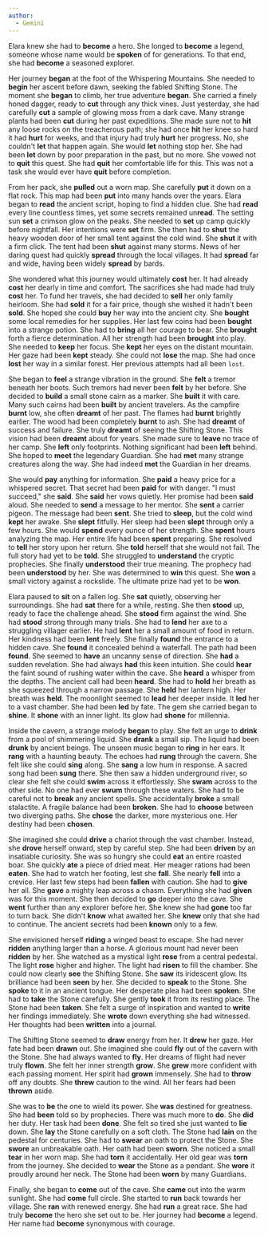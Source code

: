 ```yaml
---
author:
  - Gemini
---
```


Elara knew she had to **become** a hero. She longed to **become** a legend, someone whose name would be **spoken** of for generations. To that end, she had **become** a seasoned explorer.

Her journey **began** at the foot of the Whispering Mountains. She needed to **begin** her ascent before dawn, seeking the fabled Shifting Stone. The moment she **began** to climb, her true adventure **began**. She carried a finely honed dagger, ready to **cut** through any thick vines. Just yesterday, she had carefully **cut** a sample of glowing moss from a dark cave. Many strange plants had been **cut** during her past expeditions. She made sure not to **hit** any loose rocks on the treacherous path; she had once **hit** her knee so hard it had **hurt** for weeks, and that injury had truly **hurt** her progress. No, she couldn't **let** that happen again. She would **let** nothing stop her. She had been **let** down by poor preparation in the past, but no more. She vowed not to **quit** this quest. She had **quit** her comfortable life for this. This was not a task she would ever have **quit** before completion.

From her pack, she **pulled** out a worn map. She carefully **put** it down on a flat rock. This map had been **put** into many hands over the years. Elara began to **read** the ancient script, hoping to find a hidden clue. She had **read** every line countless times, yet some secrets remained un**read**. The setting sun **set** a crimson glow on the peaks. She needed to **set** up camp quickly before nightfall. Her intentions were **set** firm. She then had to **shut** the heavy wooden door of her small tent against the cold wind. She **shut** it with a firm click. The tent had been **shut** against many storms. News of her daring quest had quickly **spread** through the local villages. It had **spread** far and wide, having been widely **spread** by bards.

She wondered what this journey would ultimately **cost** her. It had already **cost** her dearly in time and comfort. The sacrifices she had made had truly **cost** her. To fund her travels, she had decided to **sell** her only family heirloom. She had **sold** it for a fair price, though she wished it hadn't been **sold**. She hoped she could **buy** her way into the ancient city. She **bought** some local remedies for her supplies. Her last few coins had been **bought** into a strange potion. She had to **bring** all her courage to bear. She **brought** forth a fierce determination. All her strength had been **brought** into play. She needed to **keep** her focus. She **kept** her eyes on the distant mountain. Her gaze had been **kept** steady. She could not **lose** the map. She had once **lost** her way in a similar forest. Her previous attempts had all been `lost`.

She began to **feel** a strange vibration in the ground. She **felt** a tremor beneath her boots. Such tremors had never been **felt** by her before. She decided to **build** a small stone cairn as a marker. She **built** it with care. Many such cairns had been **built** by ancient travelers. As the campfire **burnt** low, she often **dreamt** of her past. The flames had **burnt** brightly earlier. The wood had been completely **burnt** to ash. She had **dreamt** of success and failure. She truly **dreamt** of seeing the Shifting Stone. This vision had been **dreamt** about for years. She made sure to **leave** no trace of her camp. She **left** only footprints. Nothing significant had been **left** behind. She hoped to **meet** the legendary Guardian. She had **met** many strange creatures along the way. She had indeed **met** the Guardian in her dreams.

She would **pay** anything for information. She **paid** a heavy price for a whispered secret. That secret had been **paid** for with danger. "I must succeed," she **said**. She **said** her vows quietly. Her promise had been **said** aloud. She needed to **send** a message to her mentor. She **sent** a carrier pigeon. The message had been **sent**. She tried to **sleep**, but the cold wind **kept** her awake. She **slept** fitfully. Her sleep had been **slept** through only a few hours. She would **spend** every ounce of her strength. She **spent** hours analyzing the map. Her entire life had been **spent** preparing. She resolved to **tell** her story upon her return. She **told** herself that she would not fail. The full story had yet to be **told**. She struggled to **understand** the cryptic prophecies. She finally **understood** their true meaning. The prophecy had been **understood** by her. She was determined to **win** this quest. She **won** a small victory against a rockslide. The ultimate prize had yet to be **won**.

Elara paused to **sit** on a fallen log. She **sat** quietly, observing her surroundings. She had **sat** there for a while, resting. She then **stood** up, ready to face the challenge ahead. She **stood** firm against the wind. She had **stood** strong through many trials. She had to **lend** her axe to a struggling villager earlier. He had **lent** her a small amount of food in return. Her kindness had been **lent** freely. She finally **found** the entrance to a hidden cave. She **found** it concealed behind a waterfall. The path had been **found**. She seemed to **have** an uncanny sense of direction. She **had** a sudden revelation. She had always **had** this keen intuition. She could **hear** the faint sound of rushing water within the cave. She **heard** a whisper from the depths. The ancient call had been **heard**. She had to **hold** her breath as she squeezed through a narrow passage. She **held** her lantern high. Her breath was **held**. The moonlight seemed to **lead** her deeper inside. It **led** her to a vast chamber. She had been **led** by fate. The gem she carried began to **shine**. It **shone** with an inner light. Its glow had **shone** for millennia.

Inside the cavern, a strange melody **began** to play. She felt an urge to **drink** from a pool of shimmering liquid. She **drank** a small sip. The liquid had been **drunk** by ancient beings. The unseen music began to **ring** in her ears. It **rang** with a haunting beauty. The echoes had **rung** through the cavern. She felt like she could **sing** along. She **sang** a low hum in response. A sacred song had been **sung** there. She then saw a hidden underground river, so clear she felt she could **swim** across it effortlessly. She **swam** across to the other side. No one had ever **swum** through these waters. She had to be careful not to **break** any ancient spells. She accidentally **broke** a small stalactite. A fragile balance had been **broken**. She had to **choose** between two diverging paths. She **chose** the darker, more mysterious one. Her destiny had been **chosen**.

She imagined she could **drive** a chariot through the vast chamber. Instead, she **drove** herself onward, step by careful step. She had been **driven** by an insatiable curiosity. She was so hungry she could **eat** an entire roasted boar. She quickly **ate** a piece of dried meat. Her meager rations had been **eaten**. She had to watch her footing, lest she **fall**. She nearly **fell** into a crevice. Her last few steps had been **fallen** with caution. She had to **give** her all. She **gave** a mighty leap across a chasm. Everything she had **given** was for this moment. She then decided to **go** deeper into the cave. She **went** further than any explorer before her. She knew she had **gone** too far to turn back. She didn't **know** what awaited her. She **knew** only that she had to continue. The ancient secrets had been **known** only to a few.

She envisioned herself **riding** a winged beast to escape. She had never **ridden** anything larger than a horse. A glorious mount had never been **ridden** by her. She watched as a mystical light **rose** from a central pedestal. The light **rose** higher and higher. The light had **risen** to fill the chamber. She could now clearly **see** the Shifting Stone. She **saw** its iridescent glow. Its brilliance had been **seen** by her. She decided to **speak** to the Stone. She **spoke** to it in an ancient tongue. Her desperate plea had been **spoken**. She had to **take** the Stone carefully. She gently **took** it from its resting place. The Stone had been **taken**. She felt a surge of inspiration and wanted to **write** her findings immediately. She **wrote** down everything she had witnessed. Her thoughts had been **written** into a journal.

The Shifting Stone seemed to **draw** energy from her. It **drew** her gaze. Her fate had been **drawn** out. She imagined she could **fly** out of the cavern with the Stone. She had always wanted to **fly**. Her dreams of flight had never truly **flown**. She felt her inner strength **grow**. She **grew** more confident with each passing moment. Her spirit had **grown** immensely. She had to **throw** off any doubts. She **threw** caution to the wind. All her fears had been **thrown** aside.

She was to **be** the one to wield its power. She **was** destined for greatness. She had **been** told so by prophecies. There was much more to **do**. She **did** her duty. Her task had been **done**. She felt so tired she just wanted to **lie** down. She **lay** the Stone carefully on a soft cloth. The Stone had **lain** on the pedestal for centuries. She had to **swear** an oath to protect the Stone. She **swore** an unbreakable oath. Her oath had been **sworn**. She noticed a small **tear** in her worn map. She had **torn** it accidentally. Her old gear was **torn** from the journey. She decided to **wear** the Stone as a pendant. She **wore** it proudly around her neck. The Stone had been **worn** by many Guardians.

Finally, she began to **come** out of the cave. She **came** out into the warm sunlight. She had **come** full circle. She started to **run** back towards her village. She **ran** with renewed energy. She had **run** a great race. She had truly **become** the hero she set out to be. Her journey had **become** a legend. Her name had **become** synonymous with courage.
